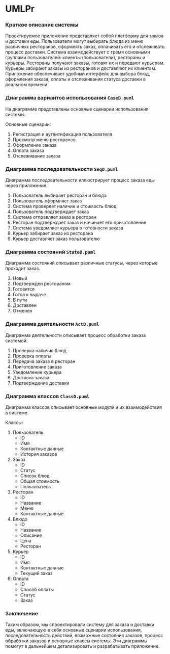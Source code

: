 # UMLPr
### Краткое описание системы

Проектируемое приложение представляет собой платформу для заказа и доставки еды. Пользователи могут выбирать блюда из меню различных ресторанов, оформлять заказ, оплачивать его и отслеживать процесс доставки. Система взаимодействует с тремя основными группами пользователей: клиенты (пользователи), рестораны и курьеры. Рестораны получают заказы, готовят их и передают курьерам. Курьеры забирают заказы из ресторанов и доставляют их клиентам. Приложение обеспечивает удобный интерфейс для выбора блюд, оформления заказа, оплаты и отслеживания статуса доставки в реальном времени.

### Диаграмма вариантов использования ```CaseD.puml```

На диаграмме представлены основные сценарии использования системы.


Основные сценарии:
1. Регистрация и аутентификация пользователя
2. Просмотр меню ресторанов
3. Оформление заказа
4. Оплата заказа
5. Отслеживание заказа

### Диаграмма последовательности ```SeqD.puml```

Диаграмма последовательности иллюстрирует процесс заказа еды через приложение.


1. Пользователь выбирает ресторан и блюда
2. Пользователь оформляет заказ
3. Система проверяет наличие и стоимость блюд
4. Пользователь подтверждает заказ
5. Система отправляет заказ в ресторан
6. Ресторан подтверждает заказ и начинает его приготовление
7. Система уведомляет курьера о готовности заказа
8. Курьер забирает заказ из ресторана
9. Курьер доставляет заказ пользователю

### Диаграмма состояний ```StateD.puml```

Диаграмма состояний описывает различные статусы, через которые проходит заказ.


1. Новый
2. Подтвержден рестораном
3. Готовится
4. Готов к выдаче
5. В пути
6. Доставлен
7. Отменен

### Диаграмма деятельности ```ActD.puml```

Диаграмма деятельности описывает процесс обработки заказа системой.

1. Проверка наличия блюд
2. Проверка оплаты
3. Передача заказа в ресторан
4. Приготовление заказа
5. Уведомление курьера
6. Доставка заказа
7. Подтверждение доставки

### Диаграмма классов ```ClassD.puml```

Диаграмма классов описывает основные модули и их взаимодействия в системе.

Классы:
1. Пользователь
   - ID
   - Имя
   - Контактные данные
   - История заказов
2. Заказ
   - ID
   - Статус
   - Список блюд
   - Общая стоимость
   - Пользователь
3. Ресторан
   - ID
   - Название
   - Меню
   - Контактные данные
4. Блюдо
   - ID
   - Название
   - Описание
   - Цена
   - Ресторан
5. Курьер
   - ID
   - Имя
   - Контактные данные
   - Текущий заказ
6. Оплата
   - ID
   - Способ оплаты
   - Статус
   - Заказ

### Заключение

Таким образом, мы спроектировали систему для заказа и доставки еды, включающую в себя основные сценарии использования, последовательность действий, возможные состояния заказов, процесс обработки заказов и основные классы системы. Эти диаграммы помогут в дальнейшем детализировать и разрабатывать приложение.

